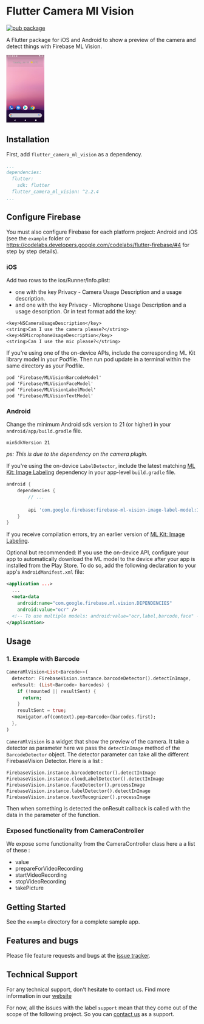 # Flutter Camera Ml Vision

[![pub package](https://img.shields.io/pub/v/flutter_camera_ml_vision.svg)](https://pub.dartlang.org/packages/flutter_camera_ml_vision)


A Flutter package for iOS and Android to show a preview of the camera and detect things with Firebase ML Vision.

<img src="https://raw.githubusercontent.com/rushio-consulting/flutter_camera_ml_vision/master/videos/scan_page.gif" width="100" />

## Installation

First, add `flutter_camera_ml_vision` as a dependency.

```yaml
...
dependencies:
  flutter:
    sdk: flutter
  flutter_camera_ml_vision: ^2.2.4
...
```

## Configure Firebase
You must also configure Firebase for each platform project: Android and iOS (see the `example` folder or https://codelabs.developers.google.com/codelabs/flutter-firebase/#4 for step by step details).


### iOS

Add two rows to the ios/Runner/Info.plist:

* one with the key Privacy - Camera Usage Description and a usage description.
* and one with the key Privacy - Microphone Usage Description and a usage description.
Or in text format add the key:

```
<key>NSCameraUsageDescription</key>
<string>Can I use the camera please?</string>
<key>NSMicrophoneUsageDescription</key>
<string>Can I use the mic please?</string>
```

If you're using one of the on-device APIs, include the corresponding ML Kit library model in your Podfile. Then run pod update in a terminal within the same directory as your Podfile.

```
pod 'Firebase/MLVisionBarcodeModel'
pod 'Firebase/MLVisionFaceModel'
pod 'Firebase/MLVisionLabelModel'
pod 'Firebase/MLVisionTextModel'
```

### Android

Change the minimum Android sdk version to 21 (or higher) in your `android/app/build.gradle` file.

```
minSdkVersion 21
```
_ps: This is due to the dependency on the camera plugin._


If you're using the on-device `LabelDetector`, include the latest matching [ML Kit: Image Labeling](https://firebase.google.com/support/release-notes/android) dependency in your app-level `build.gradle` file.

```gradle
android {
    dependencies {
        // ...

        api 'com.google.firebase:firebase-ml-vision-image-label-model:19.0.0'
    }
}
```

If you receive compilation errors, try an earlier version of [ML Kit: Image Labeling](https://firebase.google.com/support/release-notes/android).

Optional but recommended: If you use the on-device API, configure your app to automatically download the ML model to the device after your app is installed from the Play Store. To do so, add the following declaration to your app's `AndroidManifest.xml` file:

```xml
<application ...>
  ...
  <meta-data
    android:name="com.google.firebase.ml.vision.DEPENDENCIES"
    android:value="ocr" />
  <!-- To use multiple models: android:value="ocr,label,barcode,face" -->
</application>
```

## Usage

### 1. Example with Barcode

```dart
CameraMlVision<List<Barcode>>(
  detector: FirebaseVision.instance.barcodeDetector().detectInImage,
  onResult: (List<Barcode> barcodes) {
    if (!mounted || resultSent) {
      return;
    }
    resultSent = true;
    Navigator.of(context).pop<Barcode>(barcodes.first);
  },
)
```

`CameraMlVision` is a widget that show the preview of the camera. It take a detector as parameter here we pass the `detectInImage` method of the `BarcodeDetector` object.
The detector parameter can take all the different FirebaseVision Detector. Here is a list :

```
FirebaseVision.instance.barcodeDetector().detectInImage
FirebaseVision.instance.cloudLabelDetector().detectInImage
FirebaseVision.instance.faceDetector().processImage
FirebaseVision.instance.labelDetector().detectInImage
FirebaseVision.instance.textRecognizer().processImage
```

Then when something is detected the onResult callback is called with the data in the parameter of the function.

### Exposed functionality from CameraController

We expose some functionality from the CameraController class here a a list of these :

- value
- prepareForVideoRecording
- startVideoRecording
- stopVideoRecording
- takePicture

## Getting Started

See the `example` directory for a complete sample app.

## Features and bugs 

Please file feature requests and bugs at the [issue tracker](https://github.com/santetis/flutter_camera_ml_vision/issues).

## Technical Support

For any technical support, don't hesitate to contact us. 
Find more information in our [website](https://rushio-consulting.fr)

For now, all the issues with the label `support` mean that they come out of the scope of the following project. So you can [contact us](https://rushio-consulting.fr/support) as a support.

